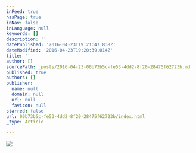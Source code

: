 ```yaml
---
inFeed: true
hasPage: true
inNav: false
inLanguage: null
keywords: []
description: ''
datePublished: '2016-04-23T19:21:47.838Z'
dateModified: '2016-04-23T19:20:39.014Z'
title: ''
author: []
sourcePath: _posts/2016-04-23-00b73b5c-fe53-4dd2-8f20-28475f62723b.md
published: true
authors: []
publisher:
  name: null
  domain: null
  url: null
  favicon: null
starred: false
url: 00b73b5c-fe53-4dd2-8f20-28475f62723b/index.html
_type: Article

---
```

![](https://the-grid-user-content.s3-us-west-2.amazonaws.com/f3d2784a-1355-4dcc-8891-df857dd1e60d.jpg)